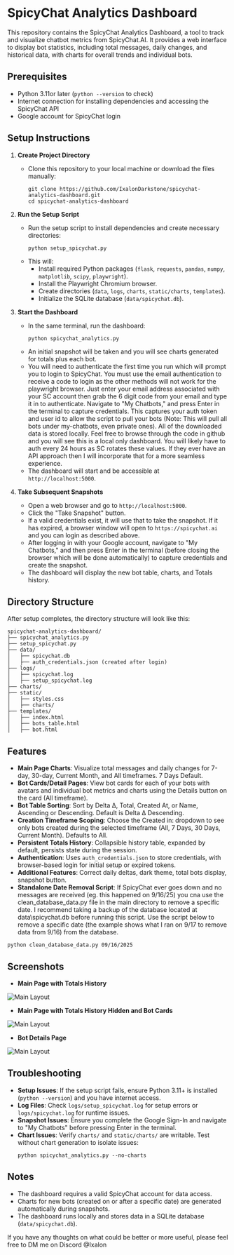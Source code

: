 # SpicyChat Analytics Dashboard

This repository contains the SpicyChat Analytics Dashboard, a tool to track and visualize chatbot metrics from SpicyChat.AI. It provides a web interface to display bot statistics, including total messages, daily changes, and historical data, with charts for overall trends and individual bots.

## Prerequisites

- Python 3.11or later (`python --version` to check)
- Internet connection for installing dependencies and accessing the SpicyChat API
- Google account for SpicyChat login

## Setup Instructions

1. **Create Project Directory**
   - Clone this repository to your local machine or download the files manually:
     ```
     git clone https://github.com/IxalonDarkstone/spicychat-analytics-dashboard.git
     cd spicychat-analytics-dashboard
     ```

2. **Run the Setup Script**
   - Run the setup script to install dependencies and create necessary directories:
     ```
     python setup_spicychat.py
     ```
   - This will:
     - Install required Python packages (`flask`, `requests`, `pandas`, `numpy`, `matplotlib`, `scipy`, `playwright`).
     - Install the Playwright Chromium browser.
     - Create directories (`data`, `logs`, `charts`, `static/charts`, `templates`).
     - Initialize the SQLite database (`data/spicychat.db`).

3. **Start the Dashboard**
   - In the same terminal, run the dashboard:
     ```
     python spicychat_analytics.py
     ```
   - An initial snapshot will be taken and you will see charts generated for totals plus each bot.
   - You will need to authenticate the first time you run which will prompt you to login to SpicyChat. You must use the email authentication to receive a code to login as the other methods will not work for the playwright browser. Just enter your email address associated with your SC account then grab the 6 digit code from your email and type it in to authenticate. Navigate to "My Chatbots," and press Enter in the terminal to capture credentials. This captures your auth token and user id to allow the script to pull your bots (Note: This will pull all bots under my-chatbots, even private ones). All of the downloaded data is stored locally. Feel free to browse through the code in github and you will see this is a local only dashboard. You will likely have to auth every 24 hours as SC rotates these values. If they ever have an API approach then I will incorporate that for a more seamless experience.
   - The dashboard will start and be accessible at `http://localhost:5000`.


4. **Take Subsequent Snapshots**
   - Open a web browser and go to `http://localhost:5000`.
   - Click the "Take Snapshot" button.
   - If a valid credentials exist, it will use that to take the snapshot. If it has expired, a browser window will open to `https://spicychat.ai` and you can login as described above.
   - After logging in with your Google account, navigate to "My Chatbots," and then press Enter in the terminal (before closing the browser which will be done automatically) to capture credentials and create the snapshot.
   - The dashboard will display the new bot table, charts, and Totals history.

## Directory Structure

After setup completes, the directory structure will look like this:

```
spicychat-analytics-dashboard/
├── spicychat_analytics.py
├── setup_spicychat.py
├── data/
│   ├── spicychat.db
│   ├── auth_credentials.json (created after login)
├── logs/
│   ├── spicychat.log
│   ├── setup_spicychat.log
├── charts/
├── static/
│   ├── styles.css
│   ├── charts/
├── templates/
│   ├── index.html
│   ├── bots_table.html
│   ├── bot.html
```

## Features

- **Main Page Charts**: Visualize total messages and daily changes for 7-day, 30-day, Current Month, and All timeframes. 7 Days Default.
- **Bot Cards/Detail Pages**: View bot cards for each of your bots with avatars and individual bot metrics and charts using the Details button on the card (All timeframe).
- **Bot Table Sorting**: Sort by Delta Δ, Total, Created At, or Name, Ascending or Descending. Default is Delta Δ Descending.
- **Creation Timeframe Scoping**: Choose the Created in: dropdown to see only bots created during the selected timeframe (All, 7 Days, 30 Days, Current Month). Defaults to All.
- **Persistent Totals History**: Collapsible history table, expanded by default, persists state during the session.
- **Authentication**: Uses `auth_credentials.json` to store credentials, with browser-based login for initial setup or expired tokens.
- **Additional Features**: Correct daily deltas, dark theme, total bots display, snapshot button.
- **Standalone Date Removal Script**: If SpicyChat ever goes down and no messages are received (eg. this happened on 9/16/25) you cna use the clean_database_data.py file in the main directory to remove a specific date. I recommend taking a backup of the database located at data\spicychat.db before running this script. Use the script below to remove a specific date (the example shows what I ran on 9/17 to remove data from 9/16) from the database.
```
python clean_database_data.py 09/16/2025
```

## Screenshots

- **Main Page with Totals History**
<img src="images/deltatracking.png" raw=true alt="Main Layout" style="margin-right: 10px;"/>

- **Main Page with Totals History Hidden and Bot Cards**
<img src="images/mainlayout.png" raw=true alt="Main Layout" style="margin-right: 10px;"/>

- **Bot Details Page**
<img src="images/botdetails.png" raw=true alt="Main Layout" style="margin-right: 10px;"/>


## Troubleshooting

- **Setup Issues**: If the setup script fails, ensure Python 3.11+ is installed (`python --version`) and you have internet access.
- **Log Files**: Check `logs/setup_spicychat.log` for setup errors or `logs/spicychat.log` for runtime issues.
- **Snapshot Issues**: Ensure you complete the Google Sign-In and navigate to "My Chatbots" before pressing Enter in the terminal.
- **Chart Issues**: Verify `charts/` and `static/charts/` are writable. Test without chart generation to isolate issues:
  ```
  python spicychat_analytics.py --no-charts
  ```

## Notes

- The dashboard requires a valid SpicyChat account for data access.
- Charts for new bots (created on or after a specific date) are generated automatically during snapshots.
- The dashboard runs locally and stores data in a SQLite database (`data/spicychat.db`).


If you have any thoughts on what could be better or more useful, please feel free to DM me on Discord @Ixalon
